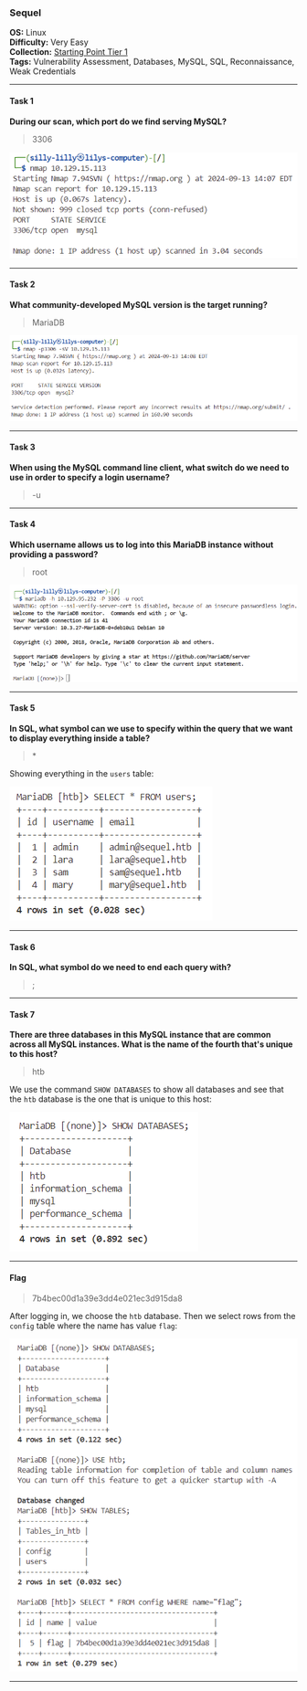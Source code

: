 ### Sequel

**OS:** Linux<br>
**Difficulty:** Very Easy<br>
**Collection:** [Starting Point Tier 1](/StartingPoint/Tier1/)<br>
**Tags:** Vulnerability Assessment, Databases, MySQL, SQL, Reconnaissance, Weak Credentials<br>


---

#### Task 1

**During our scan, which port do we find serving MySQL?**

> 3306

![Port](port.png)



---

#### Task 2

**What community-developed MySQL version is the target running?**

> MariaDB

![MySQL Version](version.png)



---

#### Task 3

**When using the MySQL command line client, what switch do we need to use in order to specify a login username?**

> -u



---

#### Task 4

**Which username allows us to log into this MariaDB instance without providing a password?**

> root

![Login as root Without Password](login.png)



---

#### Task 5

**In SQL, what symbol can we use to specify within the query that we want to display everything inside a table?**

> \*

Showing everything in the `users` table:

![Users Table](table.png)



---

#### Task 6

**In SQL, what symbol do we need to end each query with?**

> ;



---

#### Task 7

**There are three databases in this MySQL instance that are common across all MySQL instances. What is the name of the fourth that's unique to this host?**

> htb

We use the command `SHOW DATABASES` to show all databases and see that the `htb` database is the one that is unique to this host:

![All Databases](databases.png)



---

#### Flag

> 7b4bec00d1a39e3dd4e021ec3d915da8

After logging in, we choose the `htb` database. Then we select rows from the `config` table where the name has value `flag`:

![Flag](flag.png)


---